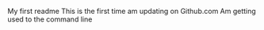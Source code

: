 My first readme
This is the first time am updating on Github.com
Am getting used to the command line
